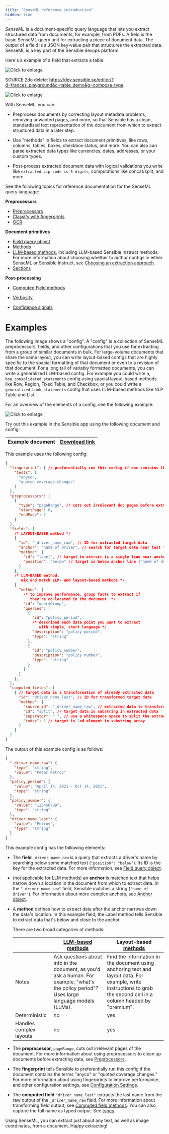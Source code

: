 ```yaml
---
title: "SenseML reference introduction"
hidden: true
---
```


*SenseML* is a document-specific query language that lets you extract structured data from documents, for example, from PDFs. A field is the basic SenseML query unit for extracting a piece of document data. The output of a field is a JSON key-value pair that structures the extracted data. SenseML is a key part of the Sensible devops platform.

Here's a example of a field that extracts a table:

![Click to enlarge](https://raw.githubusercontent.com/sensible-hq/sensible-docs/main/readme-sync/assets/v0/images/final/senseml_intro_1.png)



SOURCE 2do delete: https://dev.sensible.so/editor/?d=frances_playground&c=table_demo&g=compose_type



![Click to enlarge](https://raw.githubusercontent.com/sensible-hq/sensible-docs/main/readme-sync/assets/v0/images/final/platform_2.png)

With SenseML, you can:

- Preprocess documents by correcting layout metadata problems, removing unwanted pages, and more, so that Sensible has a clean, standardized text representation of the document from which to extract structured data in a later step.

- Use "methods" in fields to extract document primitives, like rows, columns, tables, boxes, checkbox status, and more. You can also can parse extracted data types like currencies, dates, addresses, or your custom types.

-  Post-process extracted document data with logical validations you write like `extracted zip code is 5 digits`, computations like concat/split, and more.

  

  See the following topics for reference documentation for the SenseML query language:

  **Preprocessors**

  - [Preprocessors](doc:preprocessors)
  - [Classify with fingerprints](doc:fingerprint)
  - [OCR](doc:ocr)

  **Document primitives**

  - [Field query object](doc:field-query-object)
  - [Methods](doc:methods)
  - [LLM-based methods](doc:llm-based-methods), including LLM-based Sensible Instruct methods. For more information about choosing whether to author configs in either SenseML or Sensible Instruct, see [Choosing an extraction approach](doc:author).
  - [Sections](doc:sections)

  **Post-processing**

  - [Computed Field methods](doc:computed-field-methods)
  
  - [Verbosity](doc:verbosity)
  - [Confidence signals](doc:confidence)

  

Examples
====

 The following image shows a "config". A "config" is a collection of SenseML preprocessors, fields, and other configurations that you use for extracting from a group of similar documents in bulk.  For large-volume documents that share the same layout, you can write layout-based configs that are highly specific to the spacial formatting of that document or even to a revision of that document. For a long tail of variably formatted documents, you can write a generalized LLM-based config.  For example you could write a, `boa_consolidated_statements`  config using spacial layout-based methods like Row, Region, Fixed Table, and Checkbox, or you could write a  `generalized_bank_statements` config that uses LLM-based methods like NLP Table and List . 

For an overview of the elements of a config, see the following example:

![Click to enlarge](https://raw.githubusercontent.com/sensible-hq/sensible-docs/main/readme-sync/assets/v0/images/final/senseml_intro.png)

Try out this example in the Sensible app using the following document and config:

| Example document | [Download link](https://raw.githubusercontent.com/sensible-hq/sensible-docs/main/readme-sync/assets/v0/pdfs/split.pdf) |
| ---------------------------- | ------------------------------------------------------------ |

This example uses the following config:


```json
{
  "fingerprint": { // preferentially run this config if doc contains the test strings
    "tests": [
      "anyco",
      "quoted coverage changes"
    ]
  },
  "preprocessors": [
    {
      "type": "pageRange", // cuts out irrelevant doc pages before extraction
      "startPage": 0,
      "endPage": 2
    }
  ],
  "fields": [
    /* LAYOUT-BASED method */
    {
      "id": "_driver_name_raw", // ID for extracted target data
      "anchor": "name of driver", // search for target data near text "name of driver" in doc
      "method": {
        "id": "label", // target to extract is a single line near anchor line
        "position": "below" // target is below anchor line ("name of driver")
      }
    },
    /* LLM-BASED method. 
       mix and match LLM- and layout-based methods */
    {
      "method": {
        /* to improve performance, group facts to extract if 
           they're co-located in the document  */
        "id": "queryGroup",
        "queries": [
          {
            "id": "policy_period",
            /* described each data point you want to extract
               with simple, short language */
            "description": "policy period",
            "type": "string"
          },
          {
            "id": "policy_number",
            "description": "policy number",
            "type": "string"
          }
        ]
      }
    },
  ],
  "computed_fields": [
    { // target data is a transformation of already extracted data
      "id": "driver_name_last", // ID for transformed target data
      "method": {
        "source_id": "_driver_name_raw", // extracted data to transform
        "id": "split", // target data is substring in extracted data
        "separator": " ", // use a whitespace space to split the extracted data into substring array
        "index": 1 // target is 2nd element in substring array
      }
    }
  ]
}
```

The output of this example config is as follows:

```json
{
  "_driver_name_raw": {
    "type": "string",
    "value": "Petar Petrov"
  },
  "policy_period": {
    "value": "April 14, 2021 - Oct 14, 2021",
    "type": "string"
  },
  "policy_number": {
    "value": "123456789",
    "type": "string"
  },
  "driver_name_last": {
    "value": "Petrov",
    "type": "string"
  }
}
```

This example config has the following elements:

- The **field** `_driver_name_raw` is a query that extracts a driver's name by searching below some matched text (`"position": "below"`). Its ID is the key for the extracted data. For more information, see [Field query object](doc:field-query-object).

- (not applicable for LLM methods) an **anchor** is matched text that helps narrow down a location in the document from which to extract data. In the `"_driver_name_raw"` field, Sensible matches a string (`"name of driver"`). For information about more complex anchors, see [Anchor object](doc:anchor).

- A **method** defines how to extract data after the anchor narrows down the data's location. In this example field, the Label method tells Sensible to extract data that's below and close to the anchor.

  There are two broad categories of methods:

  |                         | [LLM-based methods](doc:llm-based-methods)     | Layout-based [methods](doc:methods)                          |
  | ----------------------- | ------------------------------------------------------------ | ------------------------------------------------------------ |
  | Notes                   | Ask questions about info in the document, as you'd ask a human. For example, "what's the policy period"?  Uses large language models (LLMs). | Find the information in the document using anchoring text and layout data. For example, write instructions to grab the second cell in a column headed by "premium". |
  | Deterministic           | no                                                           | yes                                                          |
  | Handles complex layouts | no                                                           | yes                                                          |

- The **preprocessor**, `pageRange`, cuts out irrelevant pages of the document. For more information about using preprocessors to clean up documents before extracting data, see [Preprocessors](doc:preprocessors).

- The **fingerprint** tells Sensible to preferentially run this config if the document contains the terms "anyco" or "quoted coverage changes." For more information about using fingerprints to improve performance, and other configuration settings, see [Configuration Settings](doc:config-settings).

- The **computed field** `"driver_name_last"` extracts the last name from the raw output of the `_driver_name_raw` field. For more information about transforming field output, see [Computed field methods](doc:computed-field-methods).  You can also capture the full name as typed output. See [types](doc:types).

 

Using SenseML, you can extract just about any text, as well as image coordinates, from a document. Happy extracting!
